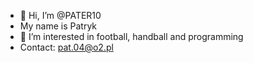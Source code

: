 - 👋 Hi, I’m @PATER10
- My name is Patryk
- 👀 I’m interested in football, handball and programming
- Contact: pat.04@o2.pl
